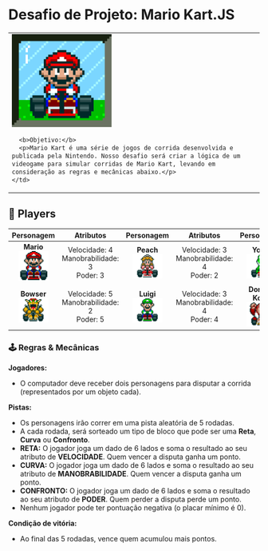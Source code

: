 # Desafio de Projeto: Mario Kart.JS

<table>
  <tr>
    <td>
      <img src="./docs/header.gif" alt="Mario Kart" width="200">
    
      <b>Objetivo:</b>
      <p>Mario Kart é uma série de jogos de corrida desenvolvida e publicada pela Nintendo. Nosso desafio será criar a lógica de um videogame para simular corridas de Mario Kart, levando em consideração as regras e mecânicas abaixo.</p>
    </td>
  </tr>
</table>

## 👥 Players

| Personagem | Atributos | Personagem | Atributos | Personagem | Atributos |
| :---: | :---: | :---: | :---: | :---: | :---: |
| **Mario** <br> <img src="./docs/mario.gif" alt="Mario" width="60"> | Velocidade: 4 <br> Manobrabilidade: 3 <br> Poder: 3 | **Peach** <br> <img src="./docs/peach.gif" alt="Peach" width="60"> | Velocidade: 3 <br> Manobrabilidade: 4 <br> Poder: 2 | **Yoshi** <br> <img src="./docs/yoshi.gif" alt="Yoshi" width="60"> | Velocidade: 2 <br> Manobrabilidade: 4 <br> Poder: 3 |
| **Bowser** <br> <img src="./docs/bowser.gif" alt="Bowser" width="60"> | Velocidade: 5 <br> Manobrabilidade: 2 <br> Poder: 5 | **Luigi** <br> <img src="./docs/luigi.gif" alt="Luigi" width="60"> | Velocidade: 3 <br> Manobrabilidade: 4 <br> Poder: 4 | **Donkey Kong** <br> <img src="./docs/dk.gif" alt="Donkey Kong" width="60"> | Velocidade: 2 <br> Manobrabilidade: 2 <br> Poder: 5 |

### 🕹️ Regras & Mecânicas

**Jogadores:**

- O computador deve receber dois personagens para disputar a corrida (representados por um objeto cada).

**Pistas:**

- Os personagens irão correr em uma pista aleatória de 5 rodadas.
- A cada rodada, será sorteado um tipo de bloco que pode ser uma **Reta**, **Curva** ou **Confronto**.
- **RETA:** O jogador joga um dado de 6 lados e soma o resultado ao seu atributo de **VELOCIDADE**. Quem vencer a disputa ganha um ponto.
- **CURVA:** O jogador joga um dado de 6 lados e soma o resultado ao seu atributo de **MANOBRABILIDADE**. Quem vencer a disputa ganha um ponto.
- **CONFRONTO:** O jogador joga um dado de 6 lados e soma o resultado ao seu atributo de **PODER**. Quem perder a disputa perde um ponto.
- Nenhum jogador pode ter pontuação negativa (o placar mínimo é 0).

**Condição de vitória:**

- Ao final das 5 rodadas, vence quem acumulou mais pontos.
